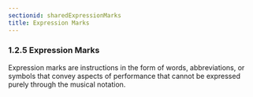 ```yaml
---
sectionid: sharedExpressionMarks
title: Expression Marks
---
```



<h3 id="sharedExpressionMarks">
   <span class="headingNumber">1.2.5</span>
   <span class="head">Expression Marks</span>
</h3>
Expression marks are instructions in the form of words, abbreviations, or symbols
that
convey aspects of performance that cannot be expressed purely through the musical
notation.






